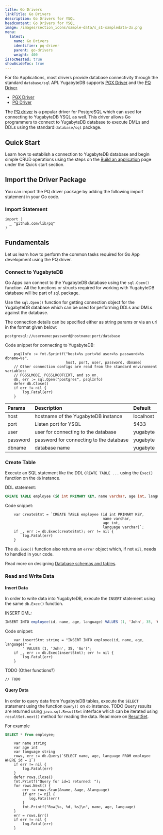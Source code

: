 ```yaml
---
title: Go Drivers
linkTitle: Go Drivers
description: Go Drivers for YSQL
headcontent: Go Drivers for YSQL
image: /images/section_icons/sample-data/s_s1-sampledata-3x.png
menu:
  latest:
    name: Go Drivers
    identifier: pq-driver
    parent: go-drivers
    weight: 400
isTocNested: true
showAsideToc: true
---
```

For Go Applications, most drivers provide database connectivity through the standard `database/sql`
API. YugabyteDB supports [PGX Driver](https://github.com/jackc/pgx) and the
[PQ Driver](https://github.com/lib/pq).

<ul class="nav nav-tabs-alt nav-tabs-yb">

  <li >
    <a href="/latest/drivers-orms/go/pgx/" class="nav-link">
      <i class="icon-postgres" aria-hidden="true"></i>
      PGX Driver
    </a>
  </li>

  <li >
    <a href="/latest/drivers-orms/go/pq/" class="nav-link active">
      <i class="icon-postgres" aria-hidden="true"></i>
      PQ Driver
    </a>
  </li>

</ul>

The [PQ driver](https://github.com/lib/pq/) is a popular driver for PostgreSQL which can used for
connecting to YugabyteDB YSQL as well.
This driver allows Go programmers to connect to YugabyteDB database to execute DMLs and DDLs using
the standard `database/sql` package.

## Quick Start

Learn how to establish a connection to YugabyteDB database and begin simple CRUD operations using
the steps on the [Build an application](/latest/quick-start/build-apps/go/ysql-pq) page under the
Quick start section.

## Import the Driver Package

You can import the PQ driver package by adding the following import statement in your Go code.

### Import Statement

```golang
import (
  _ "github.com/lib/pq"
)
```

## Fundamentals

Let us learn how to perform the common tasks required for Go App development using the PQ driver.

### Connect to YugabyteDB

Go Apps can connect to the YugabyteDB database using the `sql.Open()` function.
All the functions or structs required for working with YugabyteDB database will be part of `sql` package.

Use the `sql.Open()` function for getting connection object for the YugabyteDB database which can be
used for performing DDLs and DMLs against the database.

The connection details can be specified either as string params or via an url in the format given below:

```golang
postgresql://username:password@hostname:port/database
```

Code snippet for connecting to YugabyteDB:

```golang
    psqlInfo := fmt.Sprintf("host=%s port=%d user=%s password=%s dbname=%s",
                            host, port, user, password, dbname)
    // Other connection configs are read from the standard environment variables:
    // PGSSLMODE, PGSSLROOTCERT, and so on.
    db, err := sql.Open("postgres", psqlInfo)
    defer db.Close()
    if err != nil {
        log.Fatal(err)
    }
```

| Params | Description | Default |
| :---------- | :---------- | :------ |
| host  | hostname of the YugabyteDB instance | localhost
| port |  Listen port for YSQL | 5433
| user | user for connecting to the database | yugabyte
| password | password for connecting to the database | yugabyte
| dbname | database name | yugabyte

### Create Table

Execute an SQL statement like the DDL `CREATE TABLE ...` using the `Exec()` function on the `db`
instance.

DDL statement:

```sql
CREATE TABLE employee (id int PRIMARY KEY, name varchar, age int, language varchar)
```

Code snippet:

```golang
    var createStmt = `CREATE TABLE employee (id int PRIMARY KEY,
                                             name varchar,
                                             age int,
                                             language varchar)`;
    if _, err := db.Exec(createStmt); err != nil {
        log.Fatal(err)
    }
```

The `db.Exec()` function also returns an `error` object which, if not `nil`, needs to handled in
your code.

Read more on designing [Database schemas and tables](../../../../explore/ysql-language-features/databases-schemas-tables/).

### Read and Write Data

#### Insert Data

In order to write data into YugabyteDB, execute the `INSERT` statement using the same `db.Exec()`
function.

INSERT DML:

```java
INSERT INTO employee(id, name, age, language) VALUES (1, 'John', 35, 'Go')
```

Code snippet:

```golang
    var insertStmt string = "INSERT INTO employee(id, name, age, language)" +
        " VALUES (1, 'John', 35, 'Go')";
    if _, err := db.Exec(insertStmt); err != nil {
        log.Fatal(err)
    }
```

TODO (Other functions?)

```golang
// TODO
```

#### Query Data

In order to query data from YugabyteDB tables, execute the `SELECT` statement using the function
`Query()` on `db` instance.
TODO
Query results are returned using `java.sql.ResultSet` interface which can be iterated using `resultSet.next()` method for reading the data. Read more on [ResultSet](https://docs.oracle.com/javase/7/docs/api/java/sql/ResultSet.html).

For example

```sql
SELECT * from employee;
```

```golang
    var name string
    var age int
    var language string
    rows, err := db.Query(`SELECT name, age, language FROM employee WHERE id = 1`)
    if err != nil {
        log.Fatal(err)
    }
    defer rows.Close()
    fmt.Printf("Query for id=1 returned: ");
    for rows.Next() {
        err := rows.Scan(&name, &age, &language)
        if err != nil {
           log.Fatal(err)
        }
        fmt.Printf("Row[%s, %d, %s]\n", name, age, language)
    }
    err = rows.Err()
    if err != nil {
        log.Fatal(err)
    }
```

